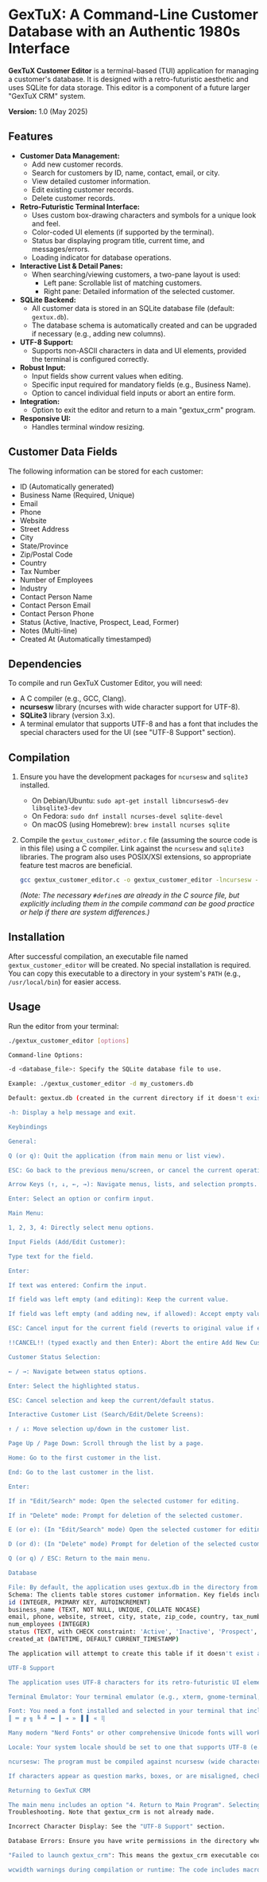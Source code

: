 # GexTuX: A Command-Line Customer Database with an Authentic 1980s Interface

**GexTuX Customer Editor** is a terminal-based (TUI) application for managing a customer's database. It is designed with a retro-futuristic aesthetic and uses SQLite for data storage. This editor is a component of a future larger "GexTuX CRM" system.

**Version:** 1.0 (May 2025)

## Features

*   **Customer Data Management:**
    *   Add new customer records.
    *   Search for customers by ID, name, contact, email, or city.
    *   View detailed customer information.
    *   Edit existing customer records.
    *   Delete customer records.
*   **Retro-Futuristic Terminal Interface:**
    *   Uses custom box-drawing characters and symbols for a unique look and feel.
    *   Color-coded UI elements (if supported by the terminal).
    *   Status bar displaying program title, current time, and messages/errors.
    *   Loading indicator for database operations.
*   **Interactive List & Detail Panes:**
    *   When searching/viewing customers, a two-pane layout is used:
        *   Left pane: Scrollable list of matching customers.
        *   Right pane: Detailed information of the selected customer.
*   **SQLite Backend:**
    *   All customer data is stored in an SQLite database file (default: `gextux.db`).
    *   The database schema is automatically created and can be upgraded if necessary (e.g., adding new columns).
*   **UTF-8 Support:**
    *   Supports non-ASCII characters in data and UI elements, provided the terminal is configured correctly.
*   **Robust Input:**
    *   Input fields show current values when editing.
    *   Specific input required for mandatory fields (e.g., Business Name).
    *   Option to cancel individual field inputs or abort an entire form.
*   **Integration:**
    *   Option to exit the editor and return to a main "gextux_crm" program.
*   **Responsive UI:**
    *   Handles terminal window resizing.

## Customer Data Fields

The following information can be stored for each customer:

*   ID (Automatically generated)
*   Business Name (Required, Unique)
*   Email
*   Phone
*   Website
*   Street Address
*   City
*   State/Province
*   Zip/Postal Code
*   Country
*   Tax Number
*   Number of Employees
*   Industry
*   Contact Person Name
*   Contact Person Email
*   Contact Person Phone
*   Status (Active, Inactive, Prospect, Lead, Former)
*   Notes (Multi-line)
*   Created At (Automatically timestamped)

## Dependencies

To compile and run GexTuX Customer Editor, you will need:

*   A C compiler (e.g., GCC, Clang).
*   **ncursesw** library (ncurses with wide character support for UTF-8).
*   **SQLite3** library (version 3.x).
*   A terminal emulator that supports UTF-8 and has a font that includes the special characters used for the UI (see "UTF-8 Support" section).

## Compilation

1.  Ensure you have the development packages for `ncursesw` and `sqlite3` installed.
    *   On Debian/Ubuntu: `sudo apt-get install libncursesw5-dev libsqlite3-dev`
    *   On Fedora: `sudo dnf install ncurses-devel sqlite-devel`
    *   On macOS (using Homebrew): `brew install ncurses sqlite`

2.  Compile the `gextux_customer_editor.c` file (assuming the source code is in this file) using a C compiler. Link against the `ncursesw` and `sqlite3` libraries. The program also uses POSIX/XSI extensions, so appropriate feature test macros are beneficial.

    ```bash
    gcc gextux_customer_editor.c -o gextux_customer_editor -lncursesw -lsqlite3 -D_GNU_SOURCE -D_POSIX_C_SOURCE=200809L -D_XOPEN_SOURCE_EXTENDED=1
    ```
    *(Note: The necessary `#define`s are already in the C source file, but explicitly including them in the compile command can be good practice or help if there are system differences.)*

## Installation

After successful compilation, an executable file named `gextux_customer_editor` will be created. No special installation is required. You can copy this executable to a directory in your system's `PATH` (e.g., `/usr/local/bin`) for easier access.

## Usage

Run the editor from your terminal:

```bash
./gextux_customer_editor [options]

Command-line Options:

-d <database_file>: Specify the SQLite database file to use.

Example: ./gextux_customer_editor -d my_customers.db

Default: gextux.db (created in the current directory if it doesn't exist).

-h: Display a help message and exit.

Keybindings

General:

Q (or q): Quit the application (from main menu or list view).

ESC: Go back to the previous menu/screen, or cancel the current operation (e.g., field input).

Arrow Keys (↑, ↓, ←, →): Navigate menus, lists, and selection prompts.

Enter: Select an option or confirm input.

Main Menu:

1, 2, 3, 4: Directly select menu options.

Input Fields (Add/Edit Customer):

Type text for the field.

Enter:

If text was entered: Confirm the input.

If field was left empty (and editing): Keep the current value.

If field was left empty (and adding new, if allowed): Accept empty value.

ESC: Cancel input for the current field (reverts to original value if editing, or clears if adding).

!!CANCEL!! (typed exactly and then Enter): Abort the entire Add New Customer or Edit Customer form.

Customer Status Selection:

← / →: Navigate between status options.

Enter: Select the highlighted status.

ESC: Cancel selection and keep the current/default status.

Interactive Customer List (Search/Edit/Delete Screens):

↑ / ↓: Move selection up/down in the customer list.

Page Up / Page Down: Scroll through the list by a page.

Home: Go to the first customer in the list.

End: Go to the last customer in the list.

Enter:

If in "Edit/Search" mode: Open the selected customer for editing.

If in "Delete" mode: Prompt for deletion of the selected customer.

E (or e): (In "Edit/Search" mode) Open the selected customer for editing.

D (or d): (In "Delete" mode) Prompt for deletion of the selected customer.

Q (or q) / ESC: Return to the main menu.

Database

File: By default, the application uses gextux.db in the directory from which it's launched. This can be changed with the -d option.
Schema: The clients table stores customer information. Key fields include:
id (INTEGER, PRIMARY KEY, AUTOINCREMENT)
business_name (TEXT, NOT NULL, UNIQUE, COLLATE NOCASE)
email, phone, website, street, city, state, zip_code, country, tax_number, industry, contact_person, contact_email, contact_phone, notes (all TEXT)
num_employees (INTEGER)
status (TEXT, with CHECK constraint: 'Active', 'Inactive', 'Prospect', 'Lead', 'Former')
created_at (DATETIME, DEFAULT CURRENT_TIMESTAMP)

The application will attempt to create this table if it doesn't exist and add tax_number and zip_code columns if they are missing from an older schema.

UTF-8 Support

The application uses UTF-8 characters for its retro-futuristic UI elements (borders, prompts, etc.). For these to display correctly:

Terminal Emulator: Your terminal emulator (e.g., xterm, gnome-terminal, iTerm2, Windows Terminal) must be configured to use UTF-8 encoding.

Font: You need a font installed and selected in your terminal that includes the special characters used, such as:
║ ═ ╔ ╗ ╚ ╝ ━ ┃ ➔ » ▐ ▌ « ⢿

Many modern "Nerd Fonts" or other comprehensive Unicode fonts will work.

Locale: Your system locale should be set to one that supports UTF-8 (e.g., en_US.UTF-8). The program attempts to set the locale via setlocale(LC_ALL, "").

ncursesw: The program must be compiled against ncursesw (wide character support) as instructed in the "Compilation" section.

If characters appear as question marks, boxes, or are misaligned, check your terminal and font settings.

Returning to GexTuX CRM

The main menu includes an option "4. Return to Main Program". Selecting this will attempt to close the editor and execute a program named gextux_crm. For this to work, gextux_crm must be an executable program found in your system's PATH.
Troubleshooting. Note that gextux_crm is not already made.

Incorrect Character Display: See the "UTF-8 Support" section.

Database Errors: Ensure you have write permissions in the directory where the database file is being created/accessed. Check SQLite3 error messages displayed in the status bar.

"Failed to launch gextux_crm": This means the gextux_crm executable could not be found or executed when trying to return to the main program. Ensure it's installed and in your PATH.

wcwidth warnings during compilation or runtime: The code includes macros (_GNU_SOURCE, etc.) intended to help wcwidth function correctly with UTF-8. If issues persist, it might be related to specific terminal or library versions. The program should generally still function.


